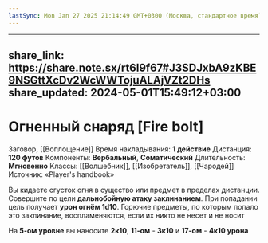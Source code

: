 ```yaml
---
lastSync: Mon Jan 27 2025 21:14:49 GMT+0300 (Москва, стандартное время)
---
```

---
share_link: https://share.note.sx/rt6l9f67#J3SDJxbA9zKBE9NSGttXcDv2WcWWTojuALAjVZt2DHs
share_updated: 2024-05-01T15:49:12+03:00
---
# Огненный снаряд [Fire bolt]
Заговор, [[Воплощение]]
Время накладывания: **1 действие**
Дистанция: **120 футов**
Компоненты: **Вербальный**, **Соматический**
Длительность: **Мгновенно**
Классы: [[Волшебник]], [[Изобретатель]], [[Чародей]]
Источник: «Player's handbook»

Вы кидаете сгусток огня в существо или предмет в пределах дистанции. Совершите по цели **дальнобойную атаку заклинанием**. При попадании цель получает **урон огнём 1d10**. Горючие предметы, по которым попало это заклинание, воспламеняются, если их никто не несет и не носит

На **5-ом уровне** вы наносите **2к10**, **11-ом** - **3к10** и **17-ом** - **4к10 урона**